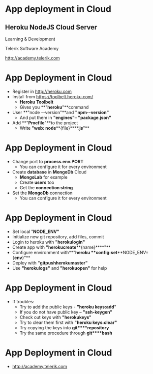 <!-- section start -->
<!-- attr: { id:'', class:'slide-title', showInPresentation:true, hasScriptWrapper:true } -->
# App deployment in Cloud
## Heroku NodeJS Cloud Server
<!-- <img class="slide-image" showInPresentation="true" src="imgs\pic00.png" style="top:59.17%; left:57.20%; width:46.60%; z-index:-1" /> -->
<article class="signature">
	<p class="signature-course">Learning & Development</p>
	<p class="signature-initiative">Telerik Software Academy</p>
	<a href="http://academy.telerik.com" class="signature-link">http://academy.telerik.com</a>
</article>




<!-- section start -->
<!-- attr: { id:'', showInPresentation:true, hasScriptWrapper:true } -->
# App Deployment in Cloud
- Register in http://heroku.com
- Install from https://toolbelt.heroku.com/
  - **Heroku** **Toolbelt**
  - Gives you **"****heroku****"**command
- User **"node --version"**and **"****npm****--version"**
  - And put them in **"engines"**– **"****package.json****"**
- Add **"****Procfile****"**to the project
  - Write **"web: node****{file}****.****js****"**


<!-- attr: { showInPresentation:true, hasScriptWrapper:true } -->
# App Deployment in Cloud
- Change port to **process.env.PORT**
  - You can configure it for every environment
- Create **database** in **MongoDb** Cloud
  - **MongoLab** for example
  - Create **users** too
  - Get the **connection string**
- Set the **MongoDb** connection
    - You can configure it for every environment


<!-- attr: { showInPresentation:true, hasScriptWrapper:true } -->
# App Deployment in Cloud
- Set local "**NODE_ENV"**
- Initialize new git repository, add files, commit
- Login to heroku with **"****heroku****login"**
- Create app with **"****heroku****create****{name}****"**
- Configure environment with**"****heroku** **config:set****NODE_ENV={****env****}"**
- Deploy with **"****git****push****heroku****master"**
- Use **"****heroku****logs"** and **"****heroku****open"** for help


<!-- attr: { showInPresentation:true, hasScriptWrapper:true } -->
# App Deployment in Cloud
- If troubles:
  - Try to add the public keys - **"****heroku** **keys:add****"**
  - If you do not have public key – **"****ssh-keygen****"**
  - Check out keys with **"****heroku****keys"**
  - Try to clear them first with **"****heroku** **keys:clear****"**
  - Try copying the keys into **git****repository**
  - Try the same procedure through **git****bash**


<!-- attr: { showInPresentation:true, hasScriptWrapper:true } -->
# App Deployment in Cloud
- http://academy.telerik.com




